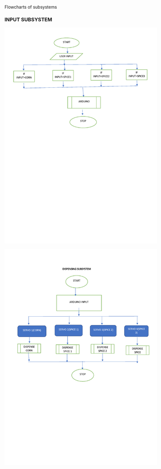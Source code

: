 Flowcharts of subsystems

### INPUT SUBSYSTEM
![](https://github.com/f-division-2019-2020-odd/Repo-03/blob/master/INPUT.jpg?raw=true)

![](https://github.com/f-division-2019-2020-odd/Repo-03/blob/master/DISPENSING-SUBSYSTEM.jpg?raw=true)